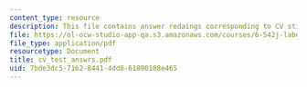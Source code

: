 ```yaml
---
content_type: resource
description: This file contains answer redaings corresponding to CV stimuli test.
file: https://ol-ocw-studio-app-qa.s3.amazonaws.com/courses/6-542j-laboratory-on-the-physiology-acoustics-and-perception-of-speech-fall-2005/7bde3dc5716284414dd861890108e465_cv_test_answrs.pdf
file_type: application/pdf
resourcetype: Document
title: cv_test_answrs.pdf
uid: 7bde3dc5-7162-8441-4dd8-61890108e465
---
```

